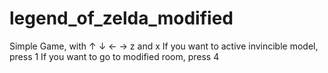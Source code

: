 # legend_of_zelda_modified

Simple Game, with ↑ ↓ ← → z and x
If you want to active invincible model, press 1
If you want to go to modified room, press 4
